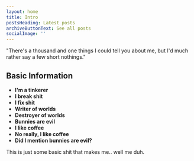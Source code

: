```yaml
---
layout: home
title: Intro
postsHeading: Latest posts
archiveButtonText: See all posts
socialImage: ''
---
```

"There's a thousand and one things I could tell you about me, but I'd much rather say a few short nothings."

## Basic Information

- **I'm a tinkerer**
- **I break shit**
- **I fix shit**
- **Writer of worlds**
- **Destroyer of worlds** 
- **Bunnies are evil**
- **I like coffee**
- **No really, I like coffee**
- **Did I mention bunnies are evil?**

This is just some basic shit that makes me.. well me duh.